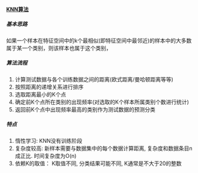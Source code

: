 #### [KNN算法](https://www.cnblogs.com/erbaodabao0611/p/7588840.html)

##### 基本思路
如果一个样本在特征空间中的k个最相似(即特征空间中最邻近)的样本中的大多数属于某一个类别，则该样本也属于这个类别，
##### 算法流程
1. 计算测试数据与各个训练数据之间的距离(欧式距离/曼哈顿距离等等)
2. 按照距离的递增关系进行排序
3. 选取距离最小的K个点
4. 确定前K个点所在类别的出现频率(对选取的K个样本所属类别个数进行统计)
5. 返回前K个点中出现频率最高的类别作为测试数据的预测分类

##### 特点
1. 惰性学习: KNN没有训练阶段
2. 复杂度较高: 新样本需要与数据集中的每个数据计算距离, 复杂度和数据条目n成正比. 时间复杂度为O(n)
3. 依赖K的取值： K取值不同, 分类结果可能不同, K通常是不大于20的整数